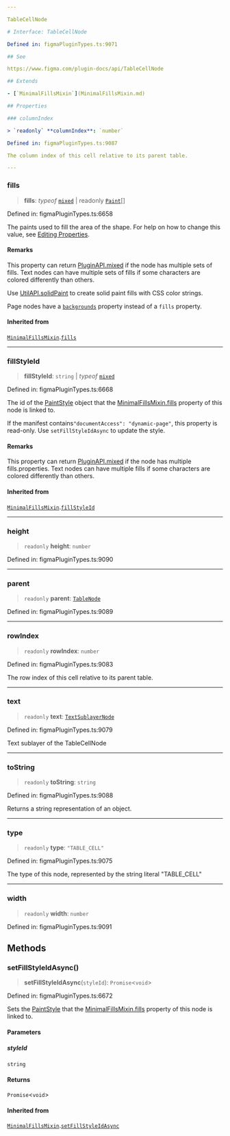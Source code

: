 ```yaml
---

TableCellNode

# Interface: TableCellNode

Defined in: figmaPluginTypes.ts:9071

## See

https://www.figma.com/plugin-docs/api/TableCellNode

## Extends

- [`MinimalFillsMixin`](MinimalFillsMixin.md)

## Properties

### columnIndex

> `readonly` **columnIndex**: `number`

Defined in: figmaPluginTypes.ts:9087

The column index of this cell relative to its parent table.

---
```


### fills

> **fills**: _typeof_ [`mixed`](PluginAPI.md#mixed) \| readonly [`Paint`](../type-aliases/Paint.md)[]

Defined in: figmaPluginTypes.ts:6658

The paints used to fill the area of the shape. For help on how to change this value, see [Editing Properties](https://www.figma.com/plugin-docs/editing-properties).

#### Remarks

This property can return [PluginAPI.mixed](PluginAPI.md#mixed) if the node has multiple sets of fills. Text nodes can have multiple sets of fills if some characters are colored differently than others.

Use [UtilAPI.solidPaint](UtilAPI.md#solidpaint) to create solid paint fills with CSS color strings.

Page nodes have a [`backgrounds`](https://www.figma.com/plugin-docs/api/PageNode/#backgrounds) property instead of a `fills` property.

#### Inherited from

[`MinimalFillsMixin`](MinimalFillsMixin.md).[`fills`](MinimalFillsMixin.md#fills)

---

### fillStyleId

> **fillStyleId**: `string` \| _typeof_ [`mixed`](PluginAPI.md#mixed)

Defined in: figmaPluginTypes.ts:6668

The id of the [PaintStyle](PaintStyle.md) object that the [MinimalFillsMixin.fills](MinimalFillsMixin.md#fills) property of this node is linked to.

If the manifest contains`"documentAccess": "dynamic-page"`, this property is read-only. Use `setFillStyleIdAsync` to update the style.

#### Remarks

This property can return [PluginAPI.mixed](PluginAPI.md#mixed) if the node has multiple fills.properties. Text nodes can have multiple fills if some characters are colored differently than others.

#### Inherited from

[`MinimalFillsMixin`](MinimalFillsMixin.md).[`fillStyleId`](MinimalFillsMixin.md#fillstyleid)

---

### height

> `readonly` **height**: `number`

Defined in: figmaPluginTypes.ts:9090

---

### parent

> `readonly` **parent**: [`TableNode`](TableNode.md)

Defined in: figmaPluginTypes.ts:9089

---

### rowIndex

> `readonly` **rowIndex**: `number`

Defined in: figmaPluginTypes.ts:9083

The row index of this cell relative to its parent table.

---

### text

> `readonly` **text**: [`TextSublayerNode`](TextSublayerNode.md)

Defined in: figmaPluginTypes.ts:9079

Text sublayer of the TableCellNode

---

### toString

> `readonly` **toString**: `string`

Defined in: figmaPluginTypes.ts:9088

Returns a string representation of an object.

---

### type

> `readonly` **type**: `"TABLE_CELL"`

Defined in: figmaPluginTypes.ts:9075

The type of this node, represented by the string literal "TABLE_CELL"

---

### width

> `readonly` **width**: `number`

Defined in: figmaPluginTypes.ts:9091

## Methods

### setFillStyleIdAsync()

> **setFillStyleIdAsync**(`styleId`): `Promise`\<`void`\>

Defined in: figmaPluginTypes.ts:6672

Sets the [PaintStyle](PaintStyle.md) that the [MinimalFillsMixin.fills](MinimalFillsMixin.md#fills) property of this node is linked to.

#### Parameters

##### styleId

`string`

#### Returns

`Promise`\<`void`\>

#### Inherited from

[`MinimalFillsMixin`](MinimalFillsMixin.md).[`setFillStyleIdAsync`](MinimalFillsMixin.md#setfillstyleidasync)
